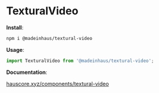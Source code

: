 # TexturalVideo

**Install**:

```bash
npm i @madeinhaus/textural-video
```

**Usage**:

```javascript
import TexturalVideo from '@madeinhaus/textural-video';
```

**Documentation**:

[hauscore.xyz/components/textural-video](https://hauscore.xyz/components/textural-video)
